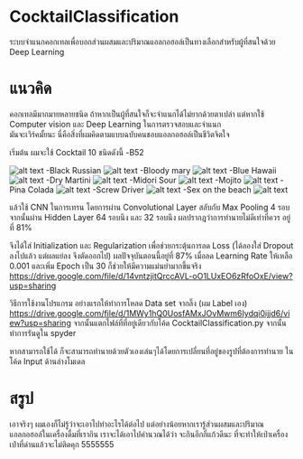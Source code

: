 # CocktailClassification
ระบบจำแนกคอกเทลเพื่อบอกส่วนผสมและปริมาณแอลกอฮอล์เป็นทางเลือกสำหรับผู้ที่สนใจด้วย Deep Learning

# แนวคิด
คอกเทลมีมากมายหลายชนิด ถ้าหากเป็นผู้ที่สนใจก็จะจำแนกได้ไม่ยากด้วยตาเปล่า แต่หากใช้ Computer vision และ Deep Learning ในการตรวจสอบและจำแนก \
มันจะเวิร์คมั้ยนะ นี่คือสิ่งที่ผมคิดตามแบบฉบับคนชอบแอลกอฮอล์เป็นชีวิตจิตใจ

เริ่มต้น ผมจะใช้ Cocktail 10 ชนิดดังนี้
-B52

![alt text](https://media-cdn.tripadvisor.com/media/photo-s/0a/eb/68/0c/b52-cocktail-on-fire.jpg)
-Black Russian
![alt text](https://i0.wp.com/www.himbuds.com/wp-content/uploads/2017/01/Black-Russian.jpg?fit=600%2C315)
-Bloody mary
![alt text](https://encrypted-tbn0.gstatic.com/images?q=tbn:ANd9GcQeKffZ4GWJtQaE_MW4AxNVY4G7Wm7KuZDVPX340wbO8jaVeZPZRA)
-Blue Hawaii
![alt text](https://bitzngiggles.com/wp-content/uploads/2018/05/Blue-Hawaiian-photo.jpg)
-Dry Martini
![alt text](https://i.pinimg.com/originals/84/5a/79/845a790de7cd56b49019ad1d9d94b062.jpg)
-Midori Sour
![alt text](https://cdn.liquor.com/wp-content/uploads/2017/02/01121823/midori-sour-720x720-recipe.jpg)
-Mojito
![alt text](https://www.jamieoliver.com/drinks-tube/wp-content/uploads/2014/06/Mojito.jpg)
-Pina Colada
![alt text](http://www.gourmetgadgetry.com/wp-content/uploads/2015/01/Pina-Colada.jpg)
-Screw Driver
![alt text](https://www.ndtv.com/cooks/images/screwdriver-620.png)
-Sex on the beach
![alt text](https://andpour.com/media/catalog/product/cache/3e0e5d06d2a14e7c80c1b508d42bc248/a/p/ap_sex-on-the-beach.jpg)

แล้วใช้ CNN ในการเทรน โดยการผ่าน Convolutional Layer สลับกับ Max Pooling 4 รอบ จากนั้นผ่าน Hidden Layer 64 รอบนึง และ 32 รอบนึง
ผลปรากฎว่าการทำนายไม่ดีเท่าที่ควร อยู่ที่ 81% 

จึงได้ใส่ Initialization และ Regularization เพื่อช่วยกระตุ้นการลด Loss (ได้ลองใส่ Dropout ลงไปแล้ว แต่ผลแย่ลง จึงตัดออกไป)
ผลปัจจุบันตอนนี้อยู่ที่ 87% เมื่อลด Learning Rate ให้เหลือ 0.001 และเพิ่ม Epoch เป็น 30 ก็ช่วยให้มีความแม่นยำมากขึ้นจริง
https://drive.google.com/file/d/14vntzjitQrccAVL-oO1LUxEO6zRfoOxE/view?usp=sharing


วิธีการใช้งานโปรแกรม
อย่างแรกให้ทำการโหลด Data set จากลิ๊ง (ผม Label เอง)
https://drive.google.com/file/d/1MWy1hQ0UosfAMxJOvMwm6Iydqi0ijjd6/view?usp=sharing
จากนั้นแตกไฟล์ที่ที่อยู่เดียวกับโค้ด CocktailClassification.py 
จากนั้นทำการรันดูใน spyder 

หากสามารถใช้ได้ ก็จะสามารถทำนายด้วยตัวเองเล่นๆได้โดยการเปลี่ยนที่อยู่ของรูปที่ต้องการทำนาย ในโค้ด Input ด้านล่างโมเดล


# สรูป
เอาจริงๆ ผมเองก็ไม่รู้ว่าจะเอาไปทำอะไรได้ต่อไป แต่อย่างน้อยหากเรารู้ส่วนผสมและปริมาณแอลกอฮอล์ในเครื่องดื่มที่เรากิน
เราจะได้เอาไปคำนวณได้ว่า จะกินอีกกี่แก้วดีนะ ที่จะทำให้เป่าเครื่องเป่าที่ด่านแล้วจะไม่ติดคุก 5555555

